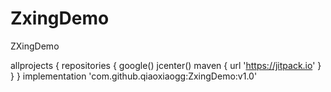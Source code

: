 # ZxingDemo
ZXingDemo  

allprojects {
    repositories {
        google()
        jcenter()
        maven { url 'https://jitpack.io' }
    }
}
  implementation 'com.github.qiaoxiaogg:ZxingDemo:v1.0'
